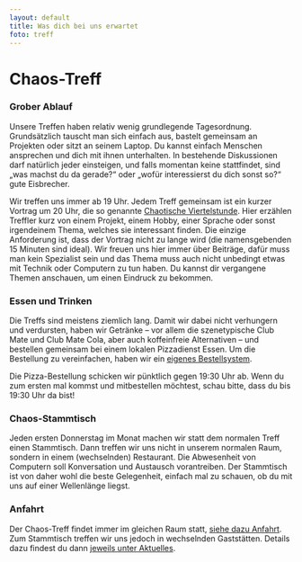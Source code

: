 ```yaml
---
layout: default
title: Was dich bei uns erwartet
foto: treff
---
```


Chaos-Treff
===========

### Grober Ablauf
Unsere Treffen haben relativ wenig grundlegende Tagesordnung. Grundsätzlich
tauscht man sich einfach aus, bastelt gemeinsam an Projekten oder sitzt an
seinem Laptop. Du kannst einfach Menschen ansprechen und dich mit ihnen
unterhalten. In bestehende Diskussionen darf natürlich jeder einsteigen,
und falls momentan keine stattfindet, sind „was machst du da gerade?“ oder
„wofür interessierst du dich sonst so?“ gute Eisbrecher.

Wir treffen uns immer ab 19 Uhr. Jedem Treff gemeinsam ist ein kurzer Vortrag
um 20 Uhr, die so genannte [Chaotische Viertelstunde](chaotische_viertelstunde.html).
Hier erzählen Treffler kurz von einem Projekt, einem Hobby, einer Sprache oder
sonst irgendeinem Thema, welches sie interessant finden. Die einzige Anforderung
ist, dass der Vortrag nicht zu lange wird (die namensgebenden 15 Minuten sind ideal).
Wir freuen uns hier immer über Beiträge, dafür muss man kein Spezialist sein und
das Thema muss auch nicht unbedingt etwas mit Technik oder Computern zu tun
haben. Du kannst dir vergangene Themen anschauen, um einen Eindruck zu
bekommen.


### Essen und Trinken
Die Treffs sind meistens ziemlich lang. Damit wir dabei nicht verhungern und
verdursten, haben wir Getränke – vor allem die szenetypische Club Mate und
Club Mate Cola, aber auch koffeinfreie Alternativen – und bestellen gemeinsam bei
einem lokalen Pizzadienst Essen. Um die Bestellung zu vereinfachen, haben
wir ein [eigenes Bestellsystem](pizza.html).

Die Pizza-Bestellung schicken wir pünktlich gegen 19:30 Uhr ab. Wenn du zum
ersten mal kommst und mitbestellen möchtest, schau bitte, dass du bis 19:30 Uhr
da bist!

### Chaos-Stammtisch
Jeden ersten Donnerstag im Monat machen wir statt dem normalen Treff einen
Stammtisch. Dann treffen wir uns nicht in unserem normalen Raum, sondern in
einem (wechselnden) Restaurant. Die Abwesenheit von Computern soll Konversation
und Austausch vorantreiben. Der Stammtisch ist von daher wohl die beste
Gelegenheit, einfach mal zu schauen, ob du mit uns auf einer Wellenlänge
liegst.

### Anfahrt
Der Chaos-Treff findet immer im gleichen Raum statt,
[siehe dazu Anfahrt](anfahrt.html). Zum Stammtisch treffen wir uns jedoch in
wechselnden Gaststätten. Details dazu findest du dann
[jeweils unter Aktuelles](index.html).
